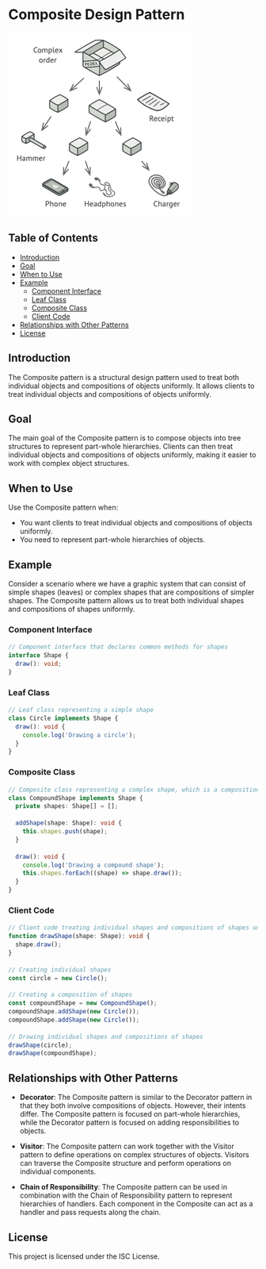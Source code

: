 # Composite Design Pattern

![Composite](../../assets/composite_image.png)

## Table of Contents

- [Introduction](#introduction)
- [Goal](#goal)
- [When to Use](#when-to-use)
- [Example](#example)
  - [Component Interface](#component-interface)
  - [Leaf Class](#leaf-class)
  - [Composite Class](#composite-class)
  - [Client Code](#client-code)
- [Relationships with Other Patterns](#relationships-with-other-patterns)
- [License](#license)

## Introduction

The Composite pattern is a structural design pattern used to treat both individual objects and compositions of objects uniformly. It allows clients to treat individual objects and compositions of objects uniformly.

## Goal

The main goal of the Composite pattern is to compose objects into tree structures to represent part-whole hierarchies. Clients can then treat individual objects and compositions of objects uniformly, making it easier to work with complex object structures.

## When to Use

Use the Composite pattern when:

- You want clients to treat individual objects and compositions of objects uniformly.
- You need to represent part-whole hierarchies of objects.

## Example

Consider a scenario where we have a graphic system that can consist of simple shapes (leaves) or complex shapes that are compositions of simpler shapes. The Composite pattern allows us to treat both individual shapes and compositions of shapes uniformly.

### Component Interface

```typescript
// Component interface that declares common methods for shapes
interface Shape {
  draw(): void;
}

```

### Leaf Class

```typescript
// Leaf class representing a simple shape
class Circle implements Shape {
  draw(): void {
    console.log('Drawing a circle');
  }
}
```

### Composite Class

```typescript
// Composite class representing a complex shape, which is a composition of simpler shapes
class CompoundShape implements Shape {
  private shapes: Shape[] = [];

  addShape(shape: Shape): void {
    this.shapes.push(shape);
  }

  draw(): void {
    console.log('Drawing a compound shape');
    this.shapes.forEach((shape) => shape.draw());
  }
}
```

### Client Code

```typescript
// Client code treating individual shapes and compositions of shapes uniformly
function drawShape(shape: Shape): void {
  shape.draw();
}

// Creating individual shapes
const circle = new Circle();

// Creating a composition of shapes
const compoundShape = new CompoundShape();
compoundShape.addShape(new Circle());
compoundShape.addShape(new Circle());

// Drawing individual shapes and compositions of shapes
drawShape(circle);
drawShape(compoundShape);
```

## Relationships with Other Patterns

- **Decorator**: The Composite pattern is similar to the Decorator pattern in that they both involve compositions of objects. However, their intents differ. The Composite pattern is focused on part-whole hierarchies, while the Decorator pattern is focused on adding responsibilities to objects.

- **Visitor**: The Composite pattern can work together with the Visitor pattern to define operations on complex structures of objects. Visitors can traverse the Composite structure and perform operations on individual components.

- **Chain of Responsibility**: The Composite pattern can be used in combination with the Chain of Responsibility pattern to represent hierarchies of handlers. Each component in the Composite can act as a handler and pass requests along the chain.

## License

This project is licensed under the ISC License.
